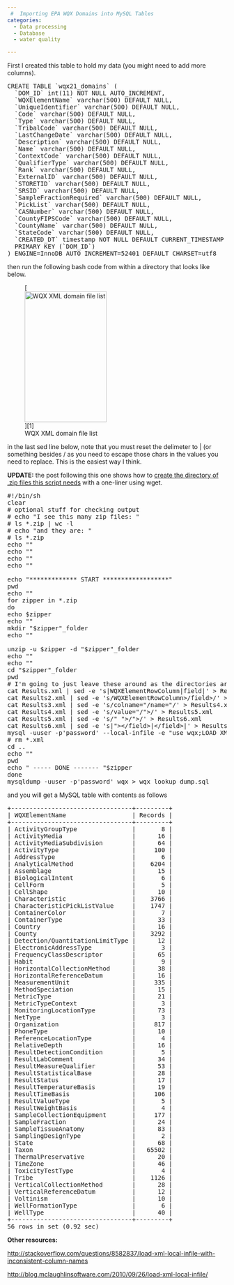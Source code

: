 ```yaml
---
 #  Importing EPA WQX Domains into MySQL Tables
categories:
  - Data processing
  - Database
  - water quality

---
```


First I created this table to hold my data (you might need to add more columns).

<pre class="lang:mysql decode:true" title="A basic table to hold the values. You might need to add more columns">CREATE TABLE `wqx21_domains` (
  `DOM_ID` int(11) NOT NULL AUTO_INCREMENT,
  `WQXElementName` varchar(500) DEFAULT NULL,
  `UniqueIdentifier` varchar(500) DEFAULT NULL,
  `Code` varchar(500) DEFAULT NULL,
  `Type` varchar(500) DEFAULT NULL,
  `TribalCode` varchar(500) DEFAULT NULL,
  `LastChangeDate` varchar(500) DEFAULT NULL,
  `Description` varchar(500) DEFAULT NULL,
  `Name` varchar(500) DEFAULT NULL,
  `ContextCode` varchar(500) DEFAULT NULL,
  `QualifierType` varchar(500) DEFAULT NULL,
  `Rank` varchar(500) DEFAULT NULL,
  `ExternalID` varchar(500) DEFAULT NULL,
  `STORETID` varchar(500) DEFAULT NULL,
  `SRSID` varchar(500) DEFAULT NULL,
  `SampleFractionRequired` varchar(500) DEFAULT NULL,
  `PickList` varchar(500) DEFAULT NULL,
  `CASNumber` varchar(500) DEFAULT NULL,
  `CountyFIPSCode` varchar(500) DEFAULT NULL,
  `CountyName` varchar(500) DEFAULT NULL,
  `StateCode` varchar(500) DEFAULT NULL,
  `CREATED_DT` timestamp NOT NULL DEFAULT CURRENT_TIMESTAMP ON UPDATE CURRENT_TIMESTAMP,
  PRIMARY KEY (`DOM_ID`)
) ENGINE=InnoDB AUTO_INCREMENT=52401 DEFAULT CHARSET=utf8</pre>

then run the following bash code from within a directory that looks like below.

<figure id="attachment_657" aria-describedby="caption-attachment-657" style="width: 188px" class="wp-caption aligncenter">[<img loading="lazy" class="size-medium wp-image-657" alt="WQX XML domain file list" src="http://northredoubt.com/n/wp-content/uploads/2013/02/wqx_file_list-188x300.png" width="188" height="300" srcset="http://northredoubt.com/n/wp-content/uploads/2013/02/wqx_file_list-188x300.png 188w, http://northredoubt.com/n/wp-content/uploads/2013/02/wqx_file_list-643x1024.png 643w, http://northredoubt.com/n/wp-content/uploads/2013/02/wqx_file_list.png 820w" sizes="(max-width: 188px) 100vw, 188px" />][1]<figcaption id="caption-attachment-657" class="wp-caption-text">WQX XML domain file list</figcaption></figure>

in the last sed line below, note that you must reset the delimeter to | (or something besides / as you need to escape those chars in the values you need to replace. This is the easiest way I think.

**UPDATE:** the post following this one shows how to <a title="Wget examples" href="http://northredoubt.com/n/2013/02/20/wget-examples/" target="_blank">create the directory of .zip files this script needs</a> with a one-liner using wget.

<pre class="lang:sh decode:true" title="bash script to run through all the .zip files and load them to mysql">#!/bin/sh
clear
# optional stuff for checking output
# echo "I see this many zip files: "
# ls *.zip | wc -l
# echo "and they are: "
# ls *.zip
echo ""
echo ""
echo ""
echo ""

echo "************* START ******************"
pwd
echo ""
for zipper in *.zip
do
echo $zipper
echo ""
mkdir "$zipper"_folder
echo ""

unzip -u $zipper -d "$zipper"_folder
echo ""
echo ""
cd "$zipper"_folder
pwd
# I'm going to just leave these around as the directories are easy to delete later.
cat Results.xml | sed -e 's|WQXElementRowColumn|field|' &gt; Results2.xml
cat Results2.xml | sed -e 's/WQXElementRowColumn&gt;/field&gt;/' &gt; Results3.xml
cat Results3.xml | sed -e 's/colname="/name="/' &gt; Results4.xml
cat Results4.xml | sed -e 's/value="/"&gt;/' &gt; Results5.xml
cat Results5.xml | sed -e 's/" "&gt;/"&gt;/' &gt; Results6.xml
cat Results6.xml | sed -e 's|"&gt;&lt;/field&gt;|&lt;/field&gt;|' &gt; Results7.xml
mysql -uuser -p'password' --local-infile -e "use wqx;LOAD XML LOCAL INFILE 'Results7.xml' INTO TABLE wqx21_domains ROWS IDENTIFIED BY '&lt;WQXElementRow&gt;';"
# rm *.xml
cd ..
echo ""
pwd
echo " ----- DONE ------- "$zipper
done
mysqldump -uuser -p'password' wqx &gt; wqx_lookup_dump.sql</pre>

and you will get a MySQL table with contents as follows

<pre class="lang:default decode:true">+---------------------------------+---------+
| WQXElementName                  | Records |
+---------------------------------+---------+
| ActivityGroupType               |       8 |
| ActivityMedia                   |      16 |
| ActivityMediaSubdivision        |      64 |
| ActivityType                    |     100 |
| AddressType                     |       6 |
| AnalyticalMethod                |    6204 |
| Assemblage                      |      15 |
| BiologicalIntent                |       6 |
| CellForm                        |       5 |
| CellShape                       |      10 |
| Characteristic                  |    3766 |
| CharacteristicPickListValue     |    1747 |
| ContainerColor                  |       7 |
| ContainerType                   |      33 |
| Country                         |      16 |
| County                          |    3292 |
| Detection/QuantitationLimitType |      12 |
| ElectronicAddressType           |       3 |
| FrequencyClassDescriptor        |      65 |
| Habit                           |       9 |
| HorizontalCollectionMethod      |      38 |
| HorizontalReferenceDatum        |      16 |
| MeasurementUnit                 |     335 |
| MethodSpeciation                |      15 |
| MetricType                      |      21 |
| MetricTypeContext               |       3 |
| MonitoringLocationType          |      73 |
| NetType                         |       3 |
| Organization                    |     817 |
| PhoneType                       |      10 |
| ReferenceLocationType           |       4 |
| RelativeDepth                   |      16 |
| ResultDetectionCondition        |       5 |
| ResultLabComment                |      34 |
| ResultMeasureQualifier          |      53 |
| ResultStatisticalBase           |      28 |
| ResultStatus                    |      17 |
| ResultTemperatureBasis          |      19 |
| ResultTimeBasis                 |     106 |
| ResultValueType                 |       5 |
| ResultWeightBasis               |       4 |
| SampleCollectionEquipment       |     177 |
| SampleFraction                  |      24 |
| SampleTissueAnatomy             |      83 |
| SamplingDesignType              |       2 |
| State                           |      68 |
| Taxon                           |   65502 |
| ThermalPreservative             |      20 |
| TimeZone                        |      46 |
| ToxicityTestType                |       4 |
| Tribe                           |    1126 |
| VerticalCollectionMethod        |      28 |
| VerticalReferenceDatum          |      12 |
| Voltinism                       |      10 |
| WellFormationType               |       6 |
| WellType                        |      40 |
+---------------------------------+---------+
56 rows in set (0.92 sec)</pre>

**Other resources:**

<a href="http://stackoverflow.com/questions/8582837/load-xml-local-infile-with-inconsistent-column-names" target="_blank">http://stackoverflow.com/questions/8582837/load-xml-local-infile-with-inconsistent-column-names</a>

<a href="http://blog.mclaughlinsoftware.com/2010/09/26/load-xml-local-infile/" target="_blank">http://blog.mclaughlinsoftware.com/2010/09/26/load-xml-local-infile/</a>

 [1]: http://northredoubt.com/n/wp-content/uploads/2013/02/wqx_file_list.png